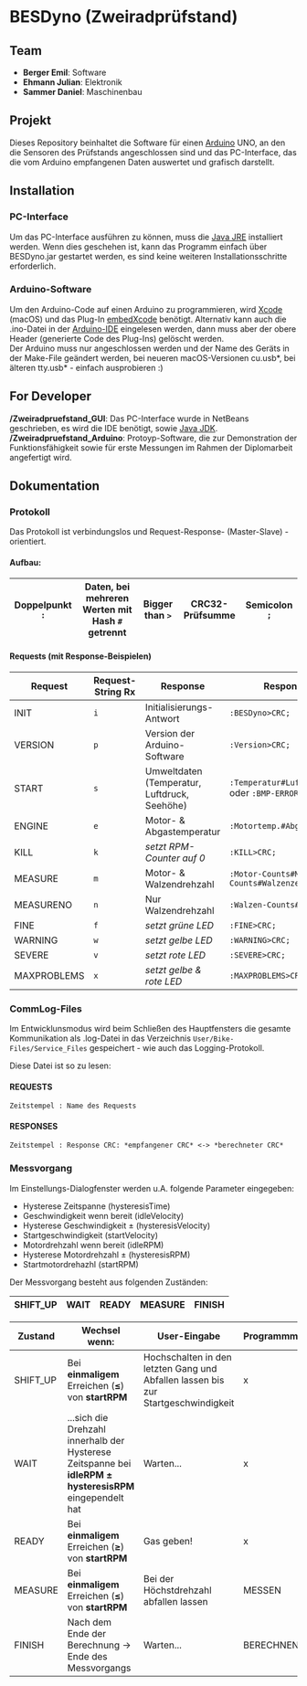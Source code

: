 # BESDyno (Zweiradprüfstand)

## Team
* **Berger Emil**: Software
* **Ehmann Julian**: Elektronik
* **Sammer Daniel**: Maschinenbau

## Projekt
Dieses Repository beinhaltet die Software für einen [Arduino](https://www.arduino.cc) UNO, an den die Sensoren des Prüfstands angeschlossen sind und das PC-Interface, das die vom Arduino empfangenen Daten auswertet und grafisch darstellt.

## Installation
### PC-Interface
Um das PC-Interface ausführen zu können, muss die [Java JRE](http://www.oracle.com/technetwork/java/javase/downloads/jre8-downloads-2133155.html) installiert werden. Wenn dies geschehen ist, kann das Programm einfach über BESDyno.jar gestartet werden, es sind keine weiteren Installationsschritte erforderlich.

### Arduino-Software
  Um den Arduino-Code auf einen Arduino zu programmieren, wird [Xcode](https://developer.apple.com/xcode/) (macOS) und das Plug-In [embedXcode](https://embedxcode.com/site/) benötigt. Alternativ kann auch die .ino-Datei in der [Arduino-IDE](https://www.arduino.cc/en/Main/Software) eingelesen werden, dann muss aber der obere Header (generierte Code des Plug-Ins) gelöscht werden.  
  Der Arduino muss nur angeschlossen werden und der Name des Geräts in der Make-File geändert werden, bei neueren macOS-Versionen cu.usb*, bei älteren tty.usb* - einfach ausprobieren :)  
  
## For Developer
  **/Zweiradpruefstand_GUI**: Das PC-Interface wurde in NetBeans geschrieben, es wird die IDE benötigt, sowie [Java JDK](http://www.oracle.com/technetwork/java/javase/downloads/index.html).  
  **/Zweiradpruefstand_Arduino**: Protoyp-Software, die zur Demonstration der Funktionsfähigkeit sowie für erste Messungen im Rahmen der Diplomarbeit angefertigt wird.  

## Dokumentation
### Protokoll
Das Protokoll ist verbindungslos und Request-Response- (Master-Slave) -orientiert.
#### Aufbau:
| Doppelpunkt `:` | Daten, bei mehreren Werten mit Hash `#` getrennt | Bigger than `>` | CRC32-Prüfsumme | Semicolon `;` |
| --------------- | ------------------------------------------------ | ----------- | --------------- | ------------- |

#### Requests (mit Response-Beispielen)
| Request | Request-String Rx | Response | Response-String Tx |
| ------- | ------------- | -------- | ------------------ |
| INIT | `i` | Initialisierungs-Antwort | `:BESDyno>CRC;` |
| VERSION | `p` | Version der Arduino-Software | `:Version>CRC;` |
| START | `s` | Umweltdaten (Temperatur, Luftdruck, Seehöhe) | `:Temperatur#Luftdruck#Seehöhe>CRC;` oder `:BMP-ERROR>CRC;` |
| ENGINE | `e` | Motor- & Abgastemperatur | `:Motortemp.#Abgastemp.>CRC;` |
| KILL | `k` | *setzt RPM-Counter auf 0* | `:KILL>CRC;` |
| MEASURE | `m` | Motor- & Walzendrehzahl | `:Motor-Counts#Motorzeit#Walzen-Counts#Walzenzeit>CRC;` |
| MEASURENO | `n` | Nur Walzendrehzahl | `:Walzen-Counts#Zeit>CRC;` |
| FINE | `f` | *setzt grüne LED* | `:FINE>CRC;` |
| WARNING | `w` | *setzt gelbe LED* | `:WARNING>CRC;` |
| SEVERE | `v` | *setzt rote LED* | `:SEVERE>CRC;` |
| MAXPROBLEMS | `x` | *setzt gelbe & rote LED* | `:MAXPROBLEMS>CRC;` |

### CommLog-Files
  Im Entwicklunsmodus wird beim Schließen des Hauptfensters die gesamte Kommunikation als .log-Datei in das Verzeichnis `User/Bike-Files/Service_Files` gespeichert - wie auch das Logging-Protokoll.  
  
  Diese Datei ist so zu lesen:  
#### REQUESTS
`Zeitstempel : Name des Requests`
#### RESPONSES
`Zeitstempel : Response CRC: *empfangener CRC* <-> *berechneter CRC*`

### Messvorgang
  Im Einstellungs-Dialogfenster werden u.A. folgende Parameter eingegeben:  
  * Hysterese Zeitspanne (hysteresisTime)  
  * Geschwindigkeit wenn bereit (idleVelocity)  
  * Hysterese Geschwindigkeit ± (hysteresisVelocity)  
  * Startgeschwindigkeit (startVelocity)  
  * Motordrehzahl wenn bereit (idleRPM)  
  * Hysterese Motordrehzahl ± (hysteresisRPM)  
  * Startmotordrehazhl (startRPM)  
  
  Der Messvorgang besteht aus folgenden Zuständen:  
  
  | SHIFT_UP | WAIT | READY | MEASURE | FINISH |
  | -------- | ---- | ----- | ------- | ------ |
  
  | Zustand | Wechsel wenn: | User-Eingabe | Programmmodus |
  | ------- | ------------- | ------------ | ------------- |
  | SHIFT_UP | Bei **einmaligem** Erreichen (**≤**) von **startRPM** | Hochschalten in den letzten Gang und Abfallen lassen bis zur Startgeschwindigkeit | x |
  | WAIT | ...sich die Drehzahl innerhalb der Hysterese Zeitspanne bei **idleRPM ± hysteresisRPM** eingependelt hat | Warten... | x |
  | READY | Bei **einmaligem** Erreichen (**≥**) von **startRPM** | Gas geben! | x |
  | MEASURE | Bei **einmaligem** Erreichen (**≤**) von **startRPM** | Bei der Höchstdrehzahl abfallen lassen | MESSEN |
  | FINISH | Nach dem Ende der Berechnung -> Ende des Messvorgangs | Warten... | BERECHNEN |
  
  
  
  

